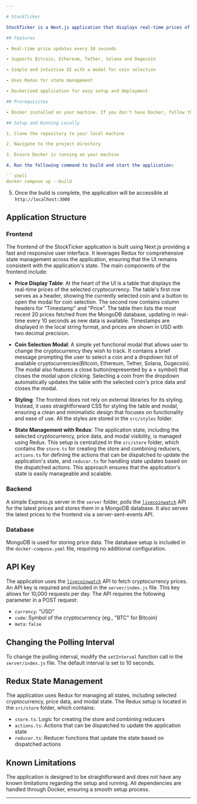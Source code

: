 ```yaml
---

# StockTicker

StockTicker is a Next.js application that displays real-time prices of five most popular cryptocurrencies: Bitcoin, Ethereum, Tether, Solana and Dogecoin. The application updates prices every 10 seconds, fetching data from [`api.livecoinwatch.com`](https://www.livecoinwatch.com/tools/api) and storing it in a MongoDB database. It features a simple UI with a table for displaying cryptocurrency prices and a modal for selecting a specific cryptocurrency.

## Features

- Real-time price updates every 10 seconds 

- Supports Bitcoin, Ethereum, Tether, Solana and Dogecoin

- Simple and intuitive UI with a modal for coin selection

- Uses Redux for state management

- Dockerized application for easy setup and deployment

## Prerequisites

- Docker installed on your machine. If you don't have Docker, follow the installation guide [here](https://docs.docker.com/get-docker/).

## Setup and Running Locally

1. Clone the repository to your local machine

2. Navigate to the project directory

3. Ensure Docker is running on your machine

4. Run the following command to build and start the application:

```shell
docker compose up --build
```

5. Once the build is complete, the application will be accessible at `http://localhost:3000`

## Application Structure

### Frontend

The frontend of the StockTicker application is built using Next.js providing a fast and responsive user interface. It leverages Redux for comprehensive state management across the application, ensuring that the UI remains consistent with the application's state. The main components of the frontend include:

- **Price Display Table**: At the heart of the UI is a table that displays the real-time prices of the selected cryptocurrency. The table's first row serves as a header, showing the currently selected coin and a button to open the modal for coin selection. The second row contains column headers for "Timestamp" and "Price". The table then lists the most recent 20 prices fetched from the MongoDB database,  updating in real-time every 10 seconds as new data is available. Timestamps are displayed in the local string format, and prices are shown in USD with two decimal precision.

- **Coin Selection Modal**: A simple yet functional modal that allows user to change the cryptocurrency they wish to track. It contains a brief message prompting the user to select a coin and a dropdown list of available cryptocurrencies(Bitcoin, Ethereum, Tether, Solana, Dogecoin). The modal also features a close button(represented by a &times; symbol) that closes the modal upon clicking. Selecting a coin from the dropdown automatically updates the table with the selected coin's price data and closes the modal.

- **Styling**: The frontend does not rely on external libraries for its styling. Instead, it uses straightforward CSS for styling the table and modal, ensuring a clean and minimalistic design that focuses on functionality and ease of use. All the styles are stored in the `src/styles` folder.

- **State Management with Redux**: The application state,  including the selected cryptocurrency, price data, and modal visibility, is managed using Redux. This setup is centralized in the `src/store` folder, which contains the `store.ts` for creating the store and combining reducers, `actions.ts` for defining the actions that can be dispatched to update the application's state, and `reducer.ts` for handling state updates based on the dispatched actions. This approach ensures that the application's state is easily manageable and scalable.

### Backend

A simple Express.js server in the `server` folder, polls the [`livecoinwatch`](https://www.livecoinwatch.com/tools/api) API for the latest prices and stores them in a MongoDB database. It also serves the latest prices to the frontend via a server-sent-events API.

### Database

MongoDB is used for storing price data. The database setup is included in the `docker-compose.yaml` file, requiring no additional configuration.

## API Key

The application uses the [`livecoinwatch`](https://www.livecoinwatch.com/tools/api) API to fetch cryptocurrency prices. An API key is required and included in the `server/index.js` file. This  key allows for 10,000 requests per day. The API requires the following parameter in a POST request:

- `currency`: "USD"
- `code`: Symbol of the cryptocurrency (eg., "BTC" for Bitcoin)
- `meta`: `false`

## Changing the Polling Interval

To change the polling interval, modify the `setInterval` function call in the `server/index.js` file. The default interval is set to 10 seconds.

## Redux State Management

The application uses Redux for managing all states, including selected cryptocurrency, price data, and modal state. The Redux setup is located in the `src/store` folder, which contains:

- `store.ts`: Logic for creating the store and combining reducers
- `actions.ts`: Actions that can be dispatched to update the application state
- `reducer.ts`: Reducer functions that update the state based on dispatched actions

## Known Limitations

The application is designed to be straightforward and does not have any known limitations regarding the setup and running. All dependencies are handled through Docker, ensuring a smooth setup process.

---
```

